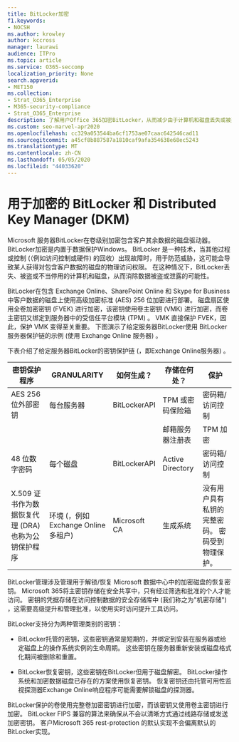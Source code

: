 ```yaml
---
title: BitLocker加密
f1.keywords:
- NOCSH
ms.author: krowley
author: kccross
manager: laurawi
audience: ITPro
ms.topic: article
ms.service: O365-seccomp
localization_priority: None
search.appverid:
- MET150
ms.collection:
- Strat_O365_Enterprise
- M365-security-compliance
- Strat_O365_Enterprise
description: 了解用户Office 365加密BitLocker，从而减少由于计算机和磁盘丢失或被盗而发生数据盗窃的可能性。
ms.custom: seo-marvel-apr2020
ms.openlocfilehash: cc329a053544ba6cf1753ae07caac642546cad11
ms.sourcegitcommit: a45cf8b887587a1810caf9afa354638e68ec5243
ms.translationtype: MT
ms.contentlocale: zh-CN
ms.lasthandoff: 05/05/2020
ms.locfileid: "44033620"
---
```

# <a name="bitlocker-and-distributed-key-manager-dkm-for-encryption"></a>用于加密的 BitLocker 和 Distributed Key Manager (DKM)

Microsoft 服务器BitLocker在卷级别加密包含客户其余数据的磁盘驱动器。 BitLocker加密是内置于数据保护Windows。 BitLocker 是一种技术，当其他过程或控制 (（例如访问控制或硬件) 的回收）出现故障时，用于防范威胁，这可能会导致某人获得对包含客户数据的磁盘的物理访问权限。 在这种情况下，BitLocker丢失、被盗或不当停用的计算机和磁盘，从而消除数据被盗或泄露的可能性。

BitLocker在包含 Exchange Online、SharePoint Online 和 Skype for Business 中客户数据的磁盘上使用高级加密标准 (AES) 256 位加密进行部署。 磁盘扇区使用全卷加密密钥 (FVEK) 进行加密，该密钥使用卷主密钥 (VMK) 进行加密，而卷主密钥又绑定到服务器中的受信任平台模块 (TPM) 。 VMK 直接保护 FVEK，因此，保护 VMK 变得至关重要。 下图演示了给定服务器BitLocker使用 BitLocker 服务器保护链的示例 (使用 Exchange Online 服务器) 。

下表介绍了给定服务器BitLocker的密钥保护链 (，即Exchange Online服务器) 。

| 密钥保护程序 | GRANULARITY | 如何生成？ | 存储在何处？ | 保护 |
|--------------------------------------------------------------------------------|-------------------------------------------------|----------------|-------------------------|--------------------------------------------------------------------------------------------------|
| AES 256 位外部密钥 | 每台服务器 | BitLockerAPI | TPM 或密码保险箱 | 密码箱/访问控制 |
|  |  |  | 邮箱服务器注册表 | TPM 加密 |
| 48 位数字密码 | 每个磁盘 | BitLockerAPI | Active Directory | 密码箱/访问控制 |
| X.509 证书作为数据恢复代理 (DRA) 也称为公钥保护程序 | 环境 (，例如Exchange Online多租户)  | Microsoft CA | 生成系统 | 没有用户具有私钥的完整密码。 密码受到物理保护。 |


BitLocker管理涉及管理用于解锁/恢复 Microsoft 数据中心中的加密磁盘的恢复密钥。 Microsoft 365将主密钥存储在安全共享中，只有经过筛选和批准的个人才能访问。 密钥的凭据存储在访问控制数据的安全存储库中 (我们称之为"机密存储") ，这需要高级提升和管理批准，以使用实时访问提升工具访问。

BitLocker支持分为两种管理类别的密钥：

- BitLocker托管的密钥，这些密钥通常是短期的，并绑定到安装在服务器或给定磁盘上的操作系统实例的生命周期。 这些密钥在服务器重新安装或磁盘格式化期间被删除和重置。

- BitLocker恢复密钥，这些密钥在BitLocker但用于磁盘解密。 BitLocker操作系统和加密数据磁盘已存在的方案使用恢复密钥。 恢复密钥还由托管可用性监视探测器Exchange Online响应程序可能需要解锁磁盘的探测器。

BitLocker保护的卷使用完整卷加密密钥进行加密，而该密钥又使用卷主密钥进行加密。 BitLocker FIPS 兼容的算法来确保从不会以清晰方式通过线路存储或发送加密密钥。 客户Microsoft 365 rest-protection 的默认实现不会偏离默认的BitLocker实现。
